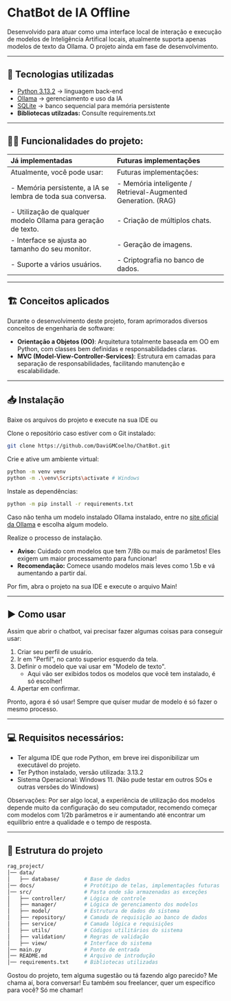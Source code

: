 # ChatBot de IA Offline
Desenvolvido para atuar como uma interface local de interação e execução de modelos de Inteligência Artifical locais, atualmente suporta apenas modelos de texto da Ollama.
O projeto ainda em fase de desenvolvimento.

---

## 🚀 Tecnologias utilizadas
- [Python 3.13.2](https://www.python.org/) → linguagem back-end
- [Ollama](https://www.ollama.com) → gerenciamento e uso da IA
- [SQLite](https://www.sqlite.org/) → banco sequencial para memória persistente
- **Bibliotecas utilzadas:** Consulte requirements.txt
---

## 👨‍💻 Funcionalidades do projeto:
|Já implementadas|Futuras implementações|
|:------------------|:------------------|
|Atualmente, você pode usar:| Futuras implementações:|
|- Memória persistente, a IA se lembra de toda sua conversa.|- Memória inteligente / Retrieval-Augmented Generation. (RAG)|
|- Utilização de qualquer modelo Ollama para geração de texto.|- Criação de múltiplos chats.|
|- Interface se ajusta ao tamanho do seu monitor.|- Geração de imagens.|
|- Suporte a vários usuários.|- Criptografia no banco de dados.|

---

## 🏗️ Conceitos aplicados

Durante o desenvolvimento deste projeto, foram aprimorados diversos conceitos de engenharia de software:

- **Orientação a Objetos (OO)**: Arquitetura totalmente baseada em OO em Python, com classes bem definidas e responsabilidades claras.
- **MVC (Model-View-Controller-Services)**: Estrutura em camadas para separação de responsabilidades, facilitando manutenção e escalabilidade.

---

## 📥 Instalação

Baixe os arquivos do projeto e execute na sua IDE ou

Clone o repositório caso estiver com o Git instalado:

```bash
git clone https://github.com/DaviGMCoelho/ChatBot.git
```

Crie e ative um ambiente virtual:

```bash
python -m venv venv
python -m .\venv\Scripts\activate # Windows
```

Instale as dependências:
```bash
python -m pip install -r requirements.txt
```

Caso não tenha um modelo instalado Ollama instalado, entre no [site oficial da Ollama](https://www.ollama.com/search) e escolha algum modelo.

Realize o processo de instalação.
- **Aviso:** Cuidado com modelos que tem 7/8b ou mais de parâmetos! Eles exigem um maior processamento para funcionar!
- **Recomendação:** Comece usando modelos mais leves como 1.5b e vá aumentando a partir daí.

Por fim, abra o projeto na sua IDE e execute o arquivo Main!

---

## ▶️ Como usar
Assim que abrir o chatbot, vai precisar fazer algumas coisas para conseguir usar:
   1. Criar seu perfil de usuário.
   2. Ir em "Perfil", no canto superior esquerdo da tela.
   3. Definir o modelo que vai usar em "Modelo de texto".
      -  Aqui vão ser exibidos todos os modelos que você tem instalado, é só escolher!
   4. Apertar em confirmar.

Pronto, agora é só usar! Sempre que quiser mudar de modelo é só fazer o mesmo processo.

---

## 💻 Requisitos necessários:
- Ter alguma IDE que rode Python, em breve irei disponibilizar um executável do projeto.
- Ter Python instalado, versão utilizada: 3.13.2
- Sistema Operacional: Windows 11. (Não pude testar em outros SOs e outras versões do Windows)

Observações: Por ser algo local, a experiência de utilização dos modelos depende muito da configuração do seu computador, recomendo começar com modelos com 1/2b parâmetros e ir aumentando até encontrar um equilíbrio entre a qualidade e o tempo de resposta.

---

## 📂 Estrutura do projeto

```bash
rag_project/
│── data/                
│   ├── database/        # Base de dados
│── docs/                # Protótipo de telas, implementações futuras
│── src/                 # Pasta onde são armazenadas as exceções
│   ├── controller/      # Lógica de controle
│   ├── manager/         # Lógica de gerenciamento dos modelos
│   ├── model/           # Estrutura de dados do sistema
│   ├── repository/      # Camada de requisição ao banco de dados
│   ├── service/         # Camada lógica e requisições
│   ├── utils/           # Códigos utilitários do sistema
│   ├── validation/      # Regras de validação
│   ├── view/            # Interface do sistema
│── main.py              # Ponto de entrada
│── README.md            # Arquivo de introdução
│── requirements.txt     # Bibliotecas utilizadas
```

Gostou do projeto, tem alguma sugestão ou tá fazendo algo parecido? Me chama aí, bora conversar!
Eu também sou freelancer, quer um específico para você? Só me chamar!

